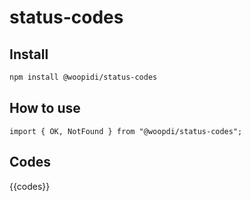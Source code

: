 # status-codes


## Install

```bash
npm install @woopidi/status-codes
```

## How to use

```node
import { OK, NotFound } from "@woopdi/status-codes";
```

## Codes

{{codes}}